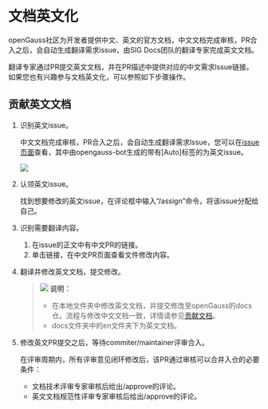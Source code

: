 # 文档英文化<a name="ZH-CN_TOPIC_0000001325262941"></a>

openGauss社区为开发者提供中文、英文的官方文档，中文文档完成审核，PR合入之后，会自动生成翻译需求issue，由SIG Docs团队的翻译专家完成英文文档。

翻译专家通过PR提交英文文档，并在PR描述中提供对应的中文需求Issue链接。如果您也有兴趣参与文档英文化，可以参照如下步骤操作。

## 贡献英文文档<a name="section460781113439"></a>

1.  识别英文issue。

    中文文档完成审核，PR合入之后，会自动生成翻译需求Issue，您可以在[issue页面](https://gitcode.com/opengauss/docs/issues)查看，其中由opengauss-bot生成的带有\[Auto\]标签的为英文issue。

    ![](figures/zh-cn_image_0000001325592581.png)

2.  认领英文issue。

    找到想要修改的英文issue，在评论框中输入“/assign”命令，将该issue分配给自己。

3.  识别需要翻译内容。
    1.  在issue的正文中有中文PR的链接。
    2.  单击链接，在中文PR页面查看文件修改内容。

4.  翻译并修改英文文档，提交修改。

    >![](../public_sys-resources/icon-note.gif) **说明：** 
    >-   在本地文件夹中修改英文文档，并提交修改至openGauss的docs仓。流程与修改中文文档一致，详情请参见[贡献文档](贡献文档.md)。
    >-   docs文件夹中的en文件夹下为英文文档。

5.  修改英文PR提交之后，等待commiter/maintainer评审合入。

    在评审周期内，所有评审意见闭环修改后，该PR通过审核可以合并入仓的必要条件：

    -   文档技术评审专家审核后给出/approve的评论。
    -   英文文档规范性评审专家审核后给出/approve的评论。


